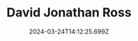---
title: David Jonathan Ross
url: https://djr.com
date: "2024-03-24T14:12:25.699Z"
collection:
  - Foundry
type: Collections
kind: website
---